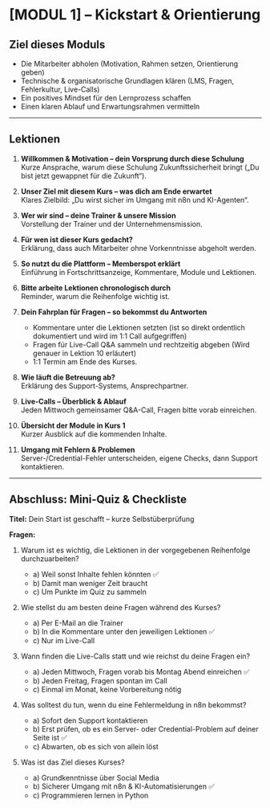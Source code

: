 # [MODUL 1] – Kickstart & Orientierung

## Ziel dieses Moduls
- Die Mitarbeiter abholen (Motivation, Rahmen setzen, Orientierung geben)  
- Technische & organisatorische Grundlagen klären (LMS, Fragen, Fehlerkultur, Live-Calls)  
- Ein positives Mindset für den Lernprozess schaffen  
- Einen klaren Ablauf und Erwartungsrahmen vermitteln  

---

## Lektionen

1. **Willkommen & Motivation – dein Vorsprung durch diese Schulung**  
   Kurze Ansprache, warum diese Schulung Zukunftssicherheit bringt („Du bist jetzt gewappnet für die Zukunft“).

2. **Unser Ziel mit diesem Kurs – was dich am Ende erwartet**  
   Klares Zielbild: „Du wirst sicher im Umgang mit n8n und KI-Agenten“.

3. **Wer wir sind – deine Trainer & unsere Mission**  
   Vorstellung der Trainer und der Unternehmensmission.

4. **Für wen ist dieser Kurs gedacht?**  
   Erklärung, dass auch Mitarbeiter ohne Vorkenntnisse abgeholt werden.

5. **So nutzt du die Plattform – Memberspot erklärt**  
   Einführung in Fortschrittsanzeige, Kommentare, Module und Lektionen.

6. **Bitte arbeite Lektionen chronologisch durch**  
   Reminder, warum die Reihenfolge wichtig ist.

7. **Dein Fahrplan für Fragen – so bekommst du Antworten**  
   - Kommentare unter die Lektionen setzten (ist so direkt ordentlich dokumentiert und wird im 1:1 Call aufgegriffen)
   - Fragen für Live-Call Q&A sammeln und rechtzeitig abgeben (Wird genauer in Lektion 10 erläutert)
   - 1:1 Termin am Ende des Kurses.

9. **Wie läuft die Betreuung ab?**  
   Erklärung des Support-Systems, Ansprechpartner.

10. **Live-Calls – Überblick & Ablauf**  
   Jeden Mittwoch gemeinsamer Q&A-Call, Fragen bitte vorab einreichen.

11. **Übersicht der Module in Kurs 1**  
    Kurzer Ausblick auf die kommenden Inhalte.

12. **Umgang mit Fehlern & Problemen**  
    Server-/Credential-Fehler unterscheiden, eigene Checks, dann Support kontaktieren.

---

## Abschluss: Mini-Quiz & Checkliste

**Titel:** Dein Start ist geschafft – kurze Selbstüberprüfung

**Fragen:**

1. Warum ist es wichtig, die Lektionen in der vorgegebenen Reihenfolge durchzuarbeiten?  
   - a) Weil sonst Inhalte fehlen könnten ✅  
   - b) Damit man weniger Zeit braucht  
   - c) Um Punkte im Quiz zu sammeln  

2. Wie stellst du am besten deine Fragen während des Kurses?  
   - a) Per E-Mail an die Trainer  
   - b) In die Kommentare unter den jeweiligen Lektionen ✅  
   - c) Nur im Live-Call  

3. Wann finden die Live-Calls statt und wie reichst du deine Fragen ein?  
   - a) Jeden Mittwoch, Fragen vorab bis Montag Abend einreichen ✅  
   - b) Jeden Freitag, Fragen spontan im Call  
   - c) Einmal im Monat, keine Vorbereitung nötig  

4. Was solltest du tun, wenn du eine Fehlermeldung in n8n bekommst?  
   - a) Sofort den Support kontaktieren  
   - b) Erst prüfen, ob es ein Server- oder Credential-Problem auf deiner Seite ist ✅  
   - c) Abwarten, ob es sich von allein löst  

5. Was ist das Ziel dieses Kurses?  
   - a) Grundkenntnisse über Social Media  
   - b) Sicherer Umgang mit n8n & KI-Automatisierungen ✅  
   - c) Programmieren lernen in Python  
